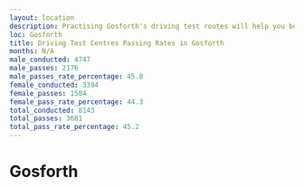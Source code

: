 ```yaml
---
layout: location
description: Practising Gosforth's driving test routes will help you become more confident in your gear-changing abilities.
loc: Gosforth
title: Driving Test Centres Passing Rates in Gosforth
months: N/A
male_conducted: 4747
male_passes: 2176
male_passes_rate_percentage: 45.8
female_conducted: 3394
female_passes: 1504
female_pass_rate_percentage: 44.3
total_conducted: 8143
total_passes: 3681
total_pass_rate_percentage: 45.2
---
```


# Gosforth
